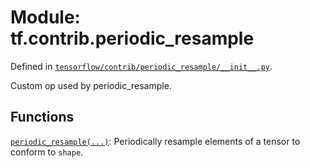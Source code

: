 <div itemscope itemtype="http://developers.google.com/ReferenceObject">
<meta itemprop="name" content="tf.contrib.periodic_resample" />
<meta itemprop="path" content="Stable" />
</div>

# Module: tf.contrib.periodic_resample



Defined in [`tensorflow/contrib/periodic_resample/__init__.py`](https://www.tensorflow.org/code/tensorflow/contrib/periodic_resample/__init__.py).

Custom op used by periodic_resample.

## Functions

[`periodic_resample(...)`](../../tf/contrib/periodic_resample/periodic_resample.md): Periodically resample elements of a tensor to conform to `shape`.


